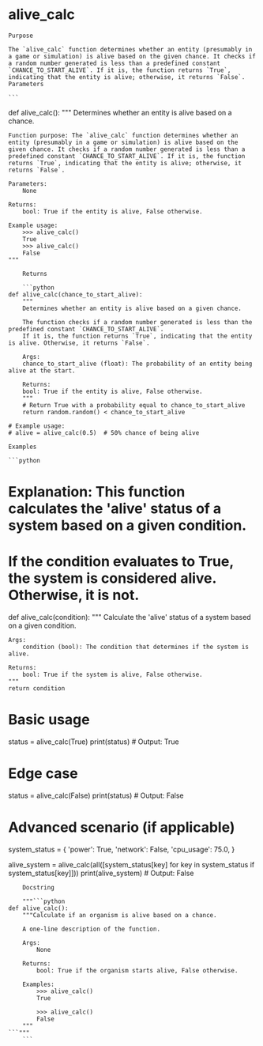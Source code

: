 # alive_calc

    Purpose

    The `alive_calc` function determines whether an entity (presumably in a game or simulation) is alive based on the given chance. It checks if a random number generated is less than a predefined constant `CHANCE_TO_START_ALIVE`. If it is, the function returns `True`, indicating that the entity is alive; otherwise, it returns `False`.
    Parameters

    ```
def alive_calc():
    """
    Determines whether an entity is alive based on a chance.

    Function purpose: The `alive_calc` function determines whether an entity (presumably in a game or simulation) is alive based on the given chance. It checks if a random number generated is less than a predefined constant `CHANCE_TO_START_ALIVE`. If it is, the function returns `True`, indicating that the entity is alive; otherwise, it returns `False`.

    Parameters:
        None

    Returns:
        bool: True if the entity is alive, False otherwise.

    Example usage:
        >>> alive_calc()
        True
        >>> alive_calc()
        False
    """
```
    Returns

    ```python
def alive_calc(chance_to_start_alive):
    """
    Determines whether an entity is alive based on a given chance.

    The function checks if a random number generated is less than the predefined constant `CHANCE_TO_START_ALIVE`.
    If it is, the function returns `True`, indicating that the entity is alive. Otherwise, it returns `False`.

    Args:
    chance_to_start_alive (float): The probability of an entity being alive at the start.

    Returns:
    bool: True if the entity is alive, False otherwise.
    """
    # Return True with a probability equal to chance_to_start_alive
    return random.random() < chance_to_start_alive

# Example usage:
# alive = alive_calc(0.5)  # 50% chance of being alive
```
    Examples

    ```python
# Explanation: This function calculates the 'alive' status of a system based on a given condition.
# If the condition evaluates to True, the system is considered alive. Otherwise, it is not.

def alive_calc(condition):
    """
    Calculate the 'alive' status of a system based on a given condition.

    Args:
        condition (bool): The condition that determines if the system is alive.

    Returns:
        bool: True if the system is alive, False otherwise.
    """
    return condition

# Basic usage
status = alive_calc(True)
print(status)  # Output: True

# Edge case
status = alive_calc(False)
print(status)  # Output: False

# Advanced scenario (if applicable)
system_status = {
    'power': True,
    'network': False,
    'cpu_usage': 75.0,
}

alive_system = alive_calc(all([system_status[key] for key in system_status if system_status[key]]))
print(alive_system)  # Output: False
```
    Docstring

    """```python
def alive_calc():
    """Calculate if an organism is alive based on a chance.

    A one-line description of the function.

    Args:
        None

    Returns:
        bool: True if the organism starts alive, False otherwise.

    Examples:
        >>> alive_calc()
        True

        >>> alive_calc()
        False
    """
```"""
    ```